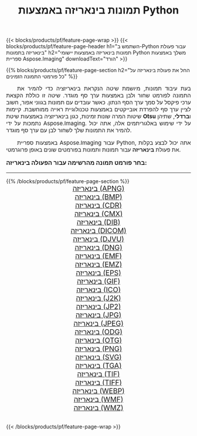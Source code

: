 ﻿---
title: תמונות בינאריזה באמצעות Python 
weight: 3920
url: /he/python-net/binarize/ 
lang: he
langdirlevel: 2
locales: zh-hans,ja,it,ru,de,es,fr,nl,id,lt,pl,pt,vi,tr,ko,zh-hant,ar,hi,th,sv,cs,uk,he
description: החלת ספריית Aspose.Imaging על תמונות ותמונות של בינאריזה באמצעות יישומי Python וממשקי API משלך של שרת.
---

{{< blocks/products/pf/feature-page-wrap >}}
{{< blocks/products/pf/feature-page-header h1="השתמש ב-Python עבור פעולת בינאריזה בתמונות" h2="תמונות בינאריזה באמצעות יישומי Python משלך באמצעות ספריית Aspose.Imaging" downloadText="הורד" >}}


{{% blocks/products/pf/feature-page-section  h2="החל את פעולת בינאריזה על כל פורמטי התמונה הזמינים" %}}
<p align="justify" style="text-indent:2em;font-size:15px;">
בעת עיבוד תמונות, מיושמת שיטה הנקראת בינאריזציה כדי להמיר את התמונה לפורמט שחור ולבן באמצעות ערך סף מוגדר. שיטה זו כוללת הקצאת ערכי פיקסל על סמך ערך הסף הנתון. כאשר עובדים עם תמונות בגווני אפור, חשוב לציין ערך סף להפרדת אובייקטים באמצעות טכנולוגיית ראייה ממוחשבת. קיימות שיטות המרה שונות זמינות, כגון בינאריזציה באמצעות שיטת <b>Otsu</b> ו<b>ברדלי</b>, שתיהן נתמכות על ידי Aspose.Imaging. על ידי שימוש באלגוריתמים אלה, אתה יכול להמיר את התמונות שלך לשחור לבן עם ערך סף מוגדר.
</p>
<p align="justify" style="text-indent:2em;font-size:15px;">
באמצעות ספריית Aspose.Imaging עבור Python, אתה יכול לבצע בקלות את פעולת <b>בינאריזה</b> עבור תמונות ותמונות בפורמטים שונים באופן פרוגרמטי.
</p>
<h3 style="margin-top:16px;">
בחר פורמט תמונה מהרשימה עבור הפעולה בינאריזה:
</h3>
<hr/>
{{% /blocks/products/pf/feature-page-section %}}
<div class="container-fluid productfamilypage bg-gray">
    <div class="convertypes bg-gray agp-content section">
        <div class="container">
		<div class="row other-converters" style="gap: 10px;font-size: 19px;text-align:center;">
		    <div class='col-md-3 other-converter remove-lp remove-rp'><a href="/imaging/he/python-net/binarize/apng/" style="padding:15px;">בינאריזה (APNG)</a></div><div class='col-md-3 other-converter remove-lp remove-rp'><a href="/imaging/he/python-net/binarize/bmp/" style="padding:15px;">בינאריזה (BMP)</a></div><div class='col-md-3 other-converter remove-lp remove-rp'><a href="/imaging/he/python-net/binarize/cdr/" style="padding:15px;">בינאריזה (CDR)</a></div><div class='col-md-3 other-converter remove-lp remove-rp'><a href="/imaging/he/python-net/binarize/cmx/" style="padding:15px;">בינאריזה (CMX)</a></div><div class='col-md-3 other-converter remove-lp remove-rp'><a href="/imaging/he/python-net/binarize/dib/" style="padding:15px;">בינאריזה (DIB)</a></div><div class='col-md-3 other-converter remove-lp remove-rp'><a href="/imaging/he/python-net/binarize/dicom/" style="padding:15px;">בינאריזה (DICOM)</a></div><div class='col-md-3 other-converter remove-lp remove-rp'><a href="/imaging/he/python-net/binarize/djvu/" style="padding:15px;">בינאריזה (DJVU)</a></div><div class='col-md-3 other-converter remove-lp remove-rp'><a href="/imaging/he/python-net/binarize/dng/" style="padding:15px;">בינאריזה (DNG)</a></div><div class='col-md-3 other-converter remove-lp remove-rp'><a href="/imaging/he/python-net/binarize/emf/" style="padding:15px;">בינאריזה (EMF)</a></div><div class='col-md-3 other-converter remove-lp remove-rp'><a href="/imaging/he/python-net/binarize/emz/" style="padding:15px;">בינאריזה (EMZ)</a></div><div class='col-md-3 other-converter remove-lp remove-rp'><a href="/imaging/he/python-net/binarize/eps/" style="padding:15px;">בינאריזה (EPS)</a></div><div class='col-md-3 other-converter remove-lp remove-rp'><a href="/imaging/he/python-net/binarize/gif/" style="padding:15px;">בינאריזה (GIF)</a></div><div class='col-md-3 other-converter remove-lp remove-rp'><a href="/imaging/he/python-net/binarize/ico/" style="padding:15px;">בינאריזה (ICO)</a></div><div class='col-md-3 other-converter remove-lp remove-rp'><a href="/imaging/he/python-net/binarize/j2k/" style="padding:15px;">בינאריזה (J2K)</a></div><div class='col-md-3 other-converter remove-lp remove-rp'><a href="/imaging/he/python-net/binarize/jp2/" style="padding:15px;">בינאריזה (JP2)</a></div><div class='col-md-3 other-converter remove-lp remove-rp'><a href="/imaging/he/python-net/binarize/jpg/" style="padding:15px;">בינאריזה (JPG)</a></div><div class='col-md-3 other-converter remove-lp remove-rp'><a href="/imaging/he/python-net/binarize/jpeg/" style="padding:15px;">בינאריזה (JPEG)</a></div><div class='col-md-3 other-converter remove-lp remove-rp'><a href="/imaging/he/python-net/binarize/odg/" style="padding:15px;">בינאריזה (ODG)</a></div><div class='col-md-3 other-converter remove-lp remove-rp'><a href="/imaging/he/python-net/binarize/otg/" style="padding:15px;">בינאריזה (OTG)</a></div><div class='col-md-3 other-converter remove-lp remove-rp'><a href="/imaging/he/python-net/binarize/png/" style="padding:15px;">בינאריזה (PNG)</a></div><div class='col-md-3 other-converter remove-lp remove-rp'><a href="/imaging/he/python-net/binarize/svg/" style="padding:15px;">בינאריזה (SVG)</a></div><div class='col-md-3 other-converter remove-lp remove-rp'><a href="/imaging/he/python-net/binarize/tga/" style="padding:15px;">בינאריזה (TGA)</a></div><div class='col-md-3 other-converter remove-lp remove-rp'><a href="/imaging/he/python-net/binarize/tif/" style="padding:15px;">בינאריזה (TIF)</a></div><div class='col-md-3 other-converter remove-lp remove-rp'><a href="/imaging/he/python-net/binarize/tiff/" style="padding:15px;">בינאריזה (TIFF)</a></div><div class='col-md-3 other-converter remove-lp remove-rp'><a href="/imaging/he/python-net/binarize/webp/" style="padding:15px;">בינאריזה (WEBP)</a></div><div class='col-md-3 other-converter remove-lp remove-rp'><a href="/imaging/he/python-net/binarize/wmf/" style="padding:15px;">בינאריזה (WMF)</a></div><div class='col-md-3 other-converter remove-lp remove-rp'><a href="/imaging/he/python-net/binarize/wmz/" style="padding:15px;">בינאריזה (WMZ)</a></div>
                </div>
        </div>
    </div>
</div>
<br/>

{{< /blocks/products/pf/feature-page-wrap >}}
